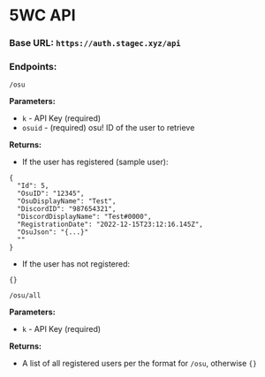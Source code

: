 # 5WC API

### Base URL: `https://auth.stagec.xyz/api`


### Endpoints:

```
/osu
```

**Parameters:**
* `k` - API Key (required)
* `osuid` - (required) osu! ID of the user to retrieve

**Returns:**
* If the user has registered (sample user):
```
{
  "Id": 5,
  "OsuID": "12345",
  "OsuDisplayName": "Test",
  "DiscordID": "987654321",
  "DiscordDisplayName": "Test#0000",
  "RegistrationDate": "2022-12-15T23:12:16.145Z",
  "OsuJson": "{...}"
  ""
}
```
* If the user has not registered:
```
{}
```

```
/osu/all
```

**Parameters:**
* `k` - API Key (required)

**Returns:**
* A list of all registered users per the format for `/osu`, otherwise `{}`